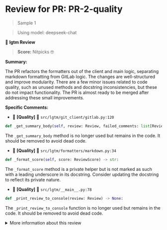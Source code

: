 # Review for PR: PR-2-quality

> Sample 1

> Using model: deepseek-chat


🦉 **lgtm Review**

> **Score:** Nitpicks 🤓

**Summary:**

The PR refactors the formatters out of the client and main logic, separating markdown formatting from GitLab logic. The changes are well-structured and improve modularity. There are a few minor issues related to code quality, such as unused methods and docstring inconsistencies, but these do not impact functionality. The PR is almost ready to be merged after addressing these small improvements.

**Specific Comments:**

- 🦉 **[Quality]** 🔵 `src/lgtm/git_client/gitlab.py:120`




```python
def _get_summary_body(self, review: Review, failed_comments: list[ReviewComment]) -> str:
```


The `_get_summary_body` method is no longer used but remains in the code. It should be removed to avoid dead code.

- 🦉 **[Quality]** 🔵 `src/lgtm/formatters/markdown.py:34`




```python
def _format_score(self, score: ReviewScore) -> str:
```


The `_format_score` method is a private helper but is not marked as such with a leading underscore in its docstring. Consider updating the docstring to reflect its private nature.

- 🦉 **[Quality]** 🔵 `src/lgtm/__main__.py:78`




```python
def _print_review_to_console(review: Review) -> None:
```


The `_print_review_to_console` function is no longer used but remains in the code. It should be removed to avoid dead code.

<details><summary>More information about this review</summary>

- **Review id**: `1dad3b21785f472ca339c01da8cd0fc3`
- **Model**: `deepseek-chat`
- **Reviewed at**: `2025-05-15T15:22:06.393338+00:00`

> See the [📚 lgtm documentation](https://makerstreet-development.gitlab.io/elements/tools/lgtm) for more information about lgtm.

</details>
